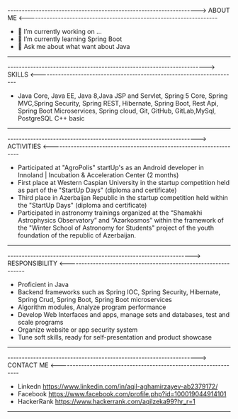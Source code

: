 ------------------------------------------------------------------->          ABOUT ME          <-------------------------------------------------------------------

- 🔭 I’m currently working on ...
- 🌱 I’m currently learning Spring Boot
- 💬 Ask me about what want about Java

--------------------------------------------------------------------------------------------------------------------------------------------------------------------------

---------------------------------------------------------------------->           SKILLS           <----------------------------------------------------------------------

- Java Core, Java EE, Java 8,Java JSP and Servlet,
Spring 5 Core, Spring MVC,Spring Security, Spring REST,
Hibernate, Spring Boot,
Rest Api, Spring Boot Microservices, Spring cloud,
Git, GitHub, GitLab,MySql, PostgreSQL
C++ basic
--------------------------------------------------------------------------------------------------------------------------------------------------------------------------



------------------------------------------------------------------->         ACTIVITIES          <-------------------------------------------------------------------

- Participated at "AgroPolis" startUp's as an Android developer in
Innoland | Incubation & Acceleration Center (2 months)
- First place at Western Caspian University in the startup
competition held as part of the "StartUp Days" (diploma and
certificate)
- Third place in Azerbaijan Republic in the startup competition
held within the "StartUp Days" (diploma and certificate)
- Participated in astronomy trainings organized at the “Shamakhi
Astrophysics Observatory” and “Azərkosmos” within the
framework of the "Winter School of Astronomy for Students"
project of the youth foundation of the republic of Azerbaijan.


--------------------------------------------------------------------------------------------------------------------------------------------------------------------------



----------------------------------------------------------------->       RESPONSIBILITY       <---------------------------------------------------------------

- Proficient in Java
- Backend frameworks such as Spring IOC, Spring Security,
Hibernate, Spring Crud, Spring Boot, Spring Boot microservices
- Algorithm modules, Analyze program performance
- Develop Web Interfaces and apps, manage sets and databases,
test and scale programs
- Organize website or app security system
- Tune soft skills, ready for self-presentation and product showcase 

--------------------------------------------------------------------------------------------------------------------------------------------------------------------------



------------------------------------------------------------------->       CONTACT ME       <----------------------------------------------------------------

- Linkedn https://www.linkedin.com/in/aqil-aghamirzayev-ab2379172/
- Facebook https://www.facebook.com/profile.php?id=100019044914101
- HackerRank https://www.hackerrank.com/aqilzeka99?hr_r=1

--------------------------------------------------------------------------------------------------------------------------------------------------------------------------







